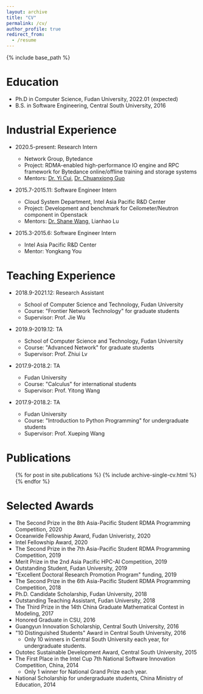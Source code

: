 ```yaml
---
layout: archive
title: "CV"
permalink: /cv/
author_profile: true
redirect_from:
  - /resume
---
```


{% include base_path %}

Education
======
* Ph.D in Computer Science, Fudan University, 2022.01 (expected)
* B.S. in Software Engineering, Central South University, 2016


Industrial Experience
======

* 2020.5-present: Research Intern
  * Network Group, Bytedance
  * Project: RDMA-enabled high-performance IO engine and RPC framework for Bytedance online/offline training and storage systems
  * Mentors: [Dr. Yi Cui](https://scholar.google.com/citations?user=Yj8xxeAAAAAJ&hl=en), [Dr. Chuanxiong Guo](http://sysnetome.com/)


* 2015.7-2015.11: Software Engineer Intern
  * Cloud System Department, Intel Asia Pacific R&D Center
  * Project: Development and benchmark for Ceilometer/Neutron component in Openstack
  * Mentors: [Dr. Shane Wang](https://cn.linkedin.com/in/shane-wang-30629837), Lianhao Lu


* 2015.3-2015.6: Software Engineer Intern
  * Intel Asia Pacific R&D Center
  * Mentor: Yongkang You




Teaching Experience
======

* 2018.9-2021.12: Research Assistant
  * School of Computer Science and Technology, Fudan University
  * Course: "Frontier Network Technology" for graduate students
  * Supervisor: Prof. Jie Wu


* 2019.9-2019.12: TA
  * School of Computer Science and Technology, Fudan University
  * Course: "Advanced Network" for graduate students
  * Supervisor: Prof. Zhiui Lv


* 2017.9-2018.2: TA
  * Fudan University
  * Course: "Calculus" for international students
  * Supervisor: Prof. Yitong Wang


* 2017.9-2018.2: TA
  * Fudan University
  * Course: "Introduction to Python Programming" for undergraduate students
  * Supervisor: Prof. Xueping Wang  



Publications
======
  <ul>{% for post in site.publications %}
    {% include archive-single-cv.html %}
  {% endfor %}</ul>
  

Selected Awards
======
- The Second Prize in the 8th Asia-Pacific Student RDMA Programming Competition, 2020
- Oceanwide Fellowship Award, Fudan Univeristy, 2020
- Intel Fellowship Award, 2020
- The Second Prize in the 7th Asia-Pacific Student RDMA Programming Competition, 2019
- Merit Prize in the 2nd Asia Pacific HPC-AI Competition, 2019
- Outstanding Student, Fudan University, 2019 
- "Excellent Doctoral Research Promotion Program" funding, 2019
- The Second Prize in the 6th Asia-Pacific Student RDMA Programming Competition, 2018
- Ph.D. Candidate Scholarship, Fudan University, 2018
- Outstanding Teaching Assistant, Fudan University, 2018
- The Third Prize in the 14th China Graduate Mathematical Contest in Modeling, 2017
- Honored Graduate in CSU, 2016
- Guangyun Innovation Scholarship, Central South University, 2016
- "10 Distinguished Students" Award in Central South University, 2016
  - Only 10 winners in Central South University each year, for undergraduate students.
- Outotec Sustainable Development Award, Central South University, 2015
- The First Place in the Intel Cup 7th National Software Innovation Competition, China, 2014
  - Only 1 winner for National Grand Prize each year.
- National Scholarship for undergraduate students, China Ministry of Education, 2014



<!-- Talks
======
  <ul>{% for post in site.talks %}
    {% include archive-single-talk-cv.html %}
  {% endfor %}</ul>
   -->


<!-- Teaching
======
  <ul>{% for post in site.teaching %}
    {% include archive-single-cv.html %}
  {% endfor %}</ul> -->


  
<!-- Service and leadership
======
* Currently signed in to 43 different slack teams -->

